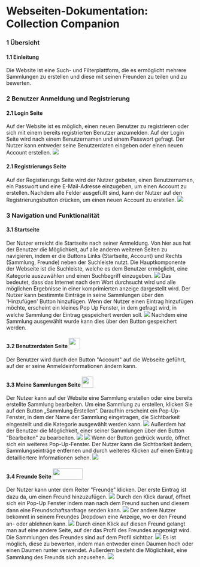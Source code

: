 # Webseiten-Dokumentation: Collection Companion

### 1 Übersicht
#### 1.1 Einleitung
Die Website ist eine Such- und Filterplattform, die es ermöglicht mehrere Sammlungen zu erstellen und diese mit seinen Freunden zu teilen und zu bewerten. 

### 2 Benutzer Anmeldung und Registrierung
#### 2.1 Login Seite
Auf der Website ist es möglich, einen neuen Benutzer zu registrieren oder sich mit einem bereits registrierten Benutzer anzumelden. Auf der Login Seite wird nach einem Benutzernamen und einem Passwort gefragt. Der Nutzer kann entweder seine Benutzerdaten eingeben oder einen neuen Account erstellen. <img src="login.png">

#### 2.1 Registrierungs Seite
Auf der Registierungs Seite wird der Nutzer gebeten, einen Benutzernamen, ein Passwort und eine E-Mail-Adresse einzugeben, um einen Account zu erstellen. Nachdem alle Felder ausgefüllt sind, kann der Nutzer auf den Registrierungsbutton drücken, um einen neuen Account zu erstellen. <img src="register.png">

### 3 Navigation und Funktionalität
#### 3.1 Startseite
Der Nutzer erreicht die Startseite nach seiner Anmeldung. Von hier aus hat der Benutzer die Möglichkeit, auf alle anderen weiteren Seiten zu navigieren, indem er die Buttons Links (Startseite, Account) und Rechts (Sammlung, Freunde) neben der Suchleiste nutzt. Die Hauptkomponente der Webseite ist die Suchleiste, welche es dem Benutzer ermöglicht, eine Kategorie auszuwählen und einen Suchbegriff einzugeben. <img src="search.png"> Das bedeutet, dass das Internet nach dem Wort durchsucht wird und alle möglichen Ergebnisse in einer komprimierten anzeige dargestellt wird. Der Nutzer kann bestimmte Einträge in seine Sammlungen über den 'Hinzufügen' Button hinzufügen. Wenn der Nutzer einen Eintrag hinzufügen möchte, erscheint ein kleines Pop Up Fenster, in dem gefragt wird, in welche Sammlung der Eintrag gespeichert werden soll. <img src="result.png"> 
Nachdem eine Sammlung ausgewählt wurde kann dies über den Button gespeichert werden.

#### 3.2 Benutzerdaten Seite <img src ="account.png" width="30px" height="30px" style="vertical-align: bottom;"> 
Der Benutzer wird durch den Button "Account" auf die Webseite geführt, auf der er seine Anmeldeinformationen ändern kann.

#### 3.3 Meine Sammlungen Seite <img src ="collection.png" width="30px" height="30px" style="vertical-align: bottom;">
Der Nutzer kann auf der Website eine Sammlung erstellen oder eine bereits erstellte Sammlung bearbeiten. Um eine Sammlung zu erstellen, klicken Sie auf den Button „Sammlung Erstellen“. Daraufhin erscheint ein Pop-Up-Fenster, in dem der Name der Sammlung eingetragen, die Sichtbarkeit eingestellt und die Kategorie ausgewählt werden kann. <img src="addCollection.png"> Außerdem hat der Benutzer die Möglichkeit, einer seiner Sammlungen über den Button "Bearbeiten" zu bearbeiten.  <img src="collectionEntrys.png">  <img src="collectionEntry.png"> Wenn der Button gedrück wurde, öffnet sich ein weiteres Pop-Up-Fenster. Der Nutzer kann die Sichtbarkeit ändern, Sammlungseinträge entfernen und durch weiteres Klicken auf einen Eintrag detailliertere Informationen sehen. <img src="collectionDetails.png">

#### 3.4 Freunde Seite <img src ="friends.png" width="80px" height="30px" style="vertical-align: bottom;">
Der Nutzer kann unter dem Reiter "Freunde" klicken. Der erste Eintrag ist dazu da, um einen Freund hinzuzufügen. <img src="dropdown.png"> Durch den Klick darauf, öffnet sich ein Pop-Up Fenster indem man nach dem Freund suchen und diesem dann eine Freundschaftsanfrage senden kann. <img src="searchFriend.png">  Der andere Nutzer bekommt in seinem Freundes Dropdown eine Anzeige, wo er den Freund an- oder ablehnen kann. <img src="friendRequest.png"> Durch einen Klick auf diesen Freund gelangt man auf eine andere Seite, auf der das Profil des Freundes angezeigt wird. Die Sammlungen des Freundes sind auf dem Profil sichtbar. <img src="friendProfil.png"> Es ist möglich, diese zu bewerten, indem man entweder einen Daumen hoch oder einen Daumen runter verwendet. Außerdem besteht die Möglichkeit, eine Sammlung des Freunds sich anzusehen. 
<img src="showCollection.png">